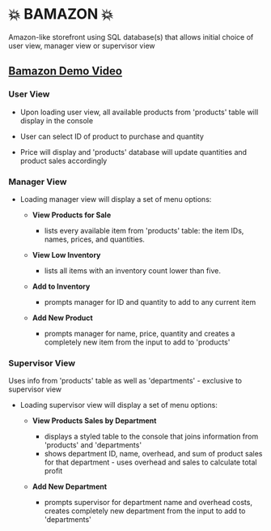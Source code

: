 # :boom: BAMAZON :boom:

Amazon-like storefront using SQL database(s) that allows initial choice of user view, manager view or supervisor view 

## [Bamazon Demo Video](https://youtu.be/p_tQ1PjrvGA)


### User View

* Upon loading user view, all available products from 'products' table will display in the console

* User can select ID of product to purchase and quantity

* Price will display and 'products' database will update quantities and product sales accordingly



### Manager View

* Loading manager view will display a set of menu options:

    * **View Products for Sale**
        * lists every available item from 'products' table: the item IDs, names, prices, and quantities.

    * **View Low Inventory**
        * lists all items with an inventory count lower than five.

    * **Add to Inventory**
        * prompts manager for ID and quantity to add to any current item

    * **Add New Product**
        * prompts manager for name, price, quantity and creates a completely new item from the input to add to 'products'



### Supervisor View

Uses info from 'products' table as well as 'departments' - exclusive to supervisor view

* Loading supervisor view will display a set of menu options:

    * **View Products Sales by Department**
        * displays a styled table to the console that joins information from 'products' and 'departments'
        * shows department ID, name, overhead, and sum of product sales for that department - uses overhead and sales to calculate total profit

    * **Add New Department**
        * prompts supervisor for department name and overhead costs, creates completely new department from the input to add to 'departments'





